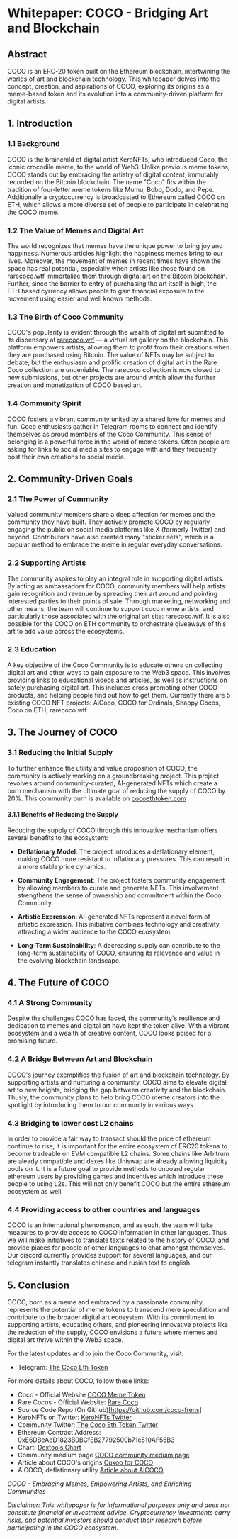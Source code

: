 # Whitepaper: COCO - Bridging Art and Blockchain

## Abstract

COCO is an ERC-20 token built on the Ethereum blockchain, intertwining the worlds of art and blockchain technology. This whitepaper delves into the concept, creation, and aspirations of COCO, exploring its origins as a meme-based token and its evolution into a community-driven platform for digital artists.

## 1. Introduction

### 1.1 Background

COCO is the brainchild of digital artist KeroNFTs, who introduced Coco, the iconic crocodile meme, to the world of Web3. Unlike previous meme tokens, COCO stands out by embracing the artistry of digital content, immutably recorded on the Bitcoin blockchain. The name "Coco" fits within the tradition of four-letter meme tokens like Mumu, Bobo, Dodo, and Pepe. Additionally a cryptocurrency is broadcasted to Ethereum called COCO on ETH, which allows a more diverse set of people to participate in celebrating the COCO meme.

### 1.2 The Value of Memes and Digital Art

The world recognizes that memes have the unique power to bring joy and happiness. Numerous articles highlight the happiness memes bring to our lives. Moreover, the movement of memes in recent times have shown the space has real potential, especially when artists like those found on rarecoco.wtf immortalize them through digital art on the Bitcoin blockchain. Further, since the barrier to entry of purchasing the art itself is high, the ETH based cyrrency allows people to gain financial exposure to the movement using easier and well known methods.

### 1.3 The Birth of Coco Community

COCO's popularity is evident through the wealth of digital art submitted to its dispensary at [rarecoco.wtf](https://rarecoco.wtf) — a virtual art gallery on the blockchain. This platform empowers artists, allowing them to profit from their creations when they are purchased using Bitcoin. The value of NFTs may be subject to debate, but the enthusiasm and prolific creation of digital art in the Rare Coco collection are undeniable. The rarecoco collection is now closed to new submissions, but other projects are around which allow the further creation and monetization of COCO based art. 

### 1.4 Community Spirit

COCO fosters a vibrant community united by a shared love for memes and fun. Coco enthusiasts gather in Telegram rooms to connect and identify themselves as proud members of the Coco Community. This sense of belonging is a powerful force in the world of meme tokens. Often people are asking for links to social media sites to engage with and they frequently post their own creations to social media.

## 2. Community-Driven Goals

### 2.1 The Power of Community

Valued community members share a deep affection for memes and the community they have built. They actively promote COCO by regularly engaging the public on social media platforms like X (formerly Twitter) and beyond. Contributors have also created many "sticker sets", which is a popular method to embrace the meme in regular everyday conversations.

### 2.2 Supporting Artists

The community aspires to play an integral role in supporting digital artists. By acting as ambassadors for COCO, community members will help artists gain recognition and revenue by spreading their art around and pointing interested parties to their points of sale. Through marketing, networking and other means, the team will continue to support coco meme artists, and particularly those associated with the original art site: rarecoco.wtf. It is also possible for the COCO on ETH community to orchestrate giveaways of this art to add value across the ecosystems.

### 2.3 Education

A key objective of the Coco Community is to educate others on collecting digital art and other ways to gain exposure to the Web3 space. This involves providing links to educational videos and articles, as well as instructions on safely purchasing digital art. This includes cross promoting other COCO products, and helping people find out how to get them. Currently there are 5 existing COCO NFT projects: AiCoco, COCO for Ordinals, Snappy Cocos, Coco on ETH, rarecoco.wtf

## 3. The Journey of COCO

### 3.1 Reducing the Initial Supply

To further enhance the utility and value proposition of COCO, the community is actively working on a groundbreaking project. This project revolves around community-curated, AI-generated NFTs which create a burn mechanism with the ultimate goal of reducing the supply of COCO by 20%. This community burn is available on [cocoethtoken.com](http://cocoethtoken.com)

#### 3.1.1 Benefits of Reducing the Supply

Reducing the supply of COCO through this innovative mechanism offers several benefits to the ecosystem:

- **Deflationary Model**: The project introduces a deflationary element, making COCO more resistant to inflationary pressures. This can result in a more stable price dynamics.

- **Community Engagement**: The project fosters community engagement by allowing members to curate and generate NFTs. This involvement strengthens the sense of ownership and commitment within the Coco Community.

- **Artistic Expression**: AI-generated NFTs represent a novel form of artistic expression. This initiative combines technology and creativity, attracting a wider audience to the COCO ecosystem.

- **Long-Term Sustainability**: A decreasing supply can contribute to the long-term sustainability of COCO, ensuring its relevance and value in the evolving blockchain landscape.

## 4. The Future of COCO

### 4.1 A Strong Community

Despite the challenges COCO has faced, the community's resilience and dedication to memes and digital art have kept the token alive. With a vibrant ecosystem and a wealth of creative content, COCO looks poised for a promising future.

### 4.2 A Bridge Between Art and Blockchain

COCO's journey exemplifies the fusion of art and blockchain technology. By supporting artists and nurturing a community, COCO aims to elevate digital art to new heights, bridging the gap between creativity and the blockchain. Thusly, the community plans to help bring COCO meme creators into the spotlight by introducing them to our community in various ways.

### 4.3 Bridging to lower cost L2 chains

In order to provide a fair way to transact should the price of ethereum continue to rise, it is important for the entire ecosystem of ERC20 tokens to become tradeable on EVM compatible L2 chains. Some chains like Arbitrum are aleady compatible and dexes like Uniswap are already allowing liquidity pools on it. It is a future goal to provide methods to onboard regular ethereum users by providing games and incentives which introduce these people to using L2s. This will not only benefit COCO but the entire ethereum ecosystem as well. 

### 4.4 Providing access to other countries and languages

COCO is an international phenomenon, and as such, the team will take measures to provide access to COCO information in other languages. Thus we will make initiatives to translate texts related to the history of COCO, and provide places for people of other languages to chat amongst themselves. Our discord currently provides support for several languages, and our telegram instantly translates chinese and rusian text to english.

## 5. Conclusion

COCO, born as a meme and embraced by a passionate community, represents the potential of meme tokens to transcend mere speculation and contribute to the broader digital art ecosystem. With its commitment to supporting artists, educating others, and pioneering innovative projects like the reduction of the supply, COCO envisions a future where memes and digital art thrive within the Web3 space.

For the latest updates and to join the Coco Community, visit:

- Telegram: [The Coco Eth Token](https://t.me/TheCocoEthToken)

For more details about COCO, follow these links:

- Coco - Official Website [COCO Meme Token](http://cocoethtoken.com/)
- Rare Cocos - Official Website: [Rare Coco](https://rarecoco.wtf)
- Source Code Repo (On Github)[https://github.com/coco-frens]
- KeroNFTs on Twitter: [KeroNFTs Twitter](https://twitter.com/KeroNFTs)
- Community Twitter: [The Coco Eth Token Twitter](https://twitter.com/thecocoethtoken)
- Ethereum Contract Address: 0xE6DBeAdD1823B0BCfEB27792500b71e510AF55B3
- Chart: [Dextools Chart](https://www.dextools.io/app/en/ether/pair-explorer/0xeae4c727ea43990ea92f427da36ddff8e72f6854)
- Community medium page [COCO community meduim page](https://medium.com/@cococommunity42069)
- Article about COCO's origins [Cukoo for COCO](https://medium.com/@snowkidind/cukoo-for-coco-c5f980a24cb7)
- AiCOCO, deflationary utility [Article about AiCOCO](https://medium.com/@snowkidind/why-we-burn-coco-5a126bca59d7)

*COCO - Embracing Memes, Empowering Artists, and Enriching Communities*

*Disclaimer: This whitepaper is for informational purposes only and does not constitute financial or investment advice. Cryptocurrency investments carry risks, and potential investors should conduct their research before participating in the COCO ecosystem.*
